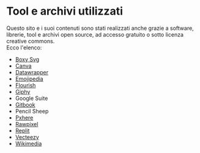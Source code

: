 # Tool e archivi utilizzati

Questo sito e i suoi contenuti sono stati realizzati anche grazie a software, librerie, tool e archivi open source, ad accesso gratuito o sotto licenza creative commons.\
Ecco l'elenco:

* [Boxy Svg](https://boxy-svg.com/)
* [Canva](https://www.canva.com/)
* [Datawrapper](https://www.datawrapper.de/)
* [Emojipedia](https://emojipedia.org/)
* [Flourish](https://flourish.studio/)
* [Giphy](https://giphy.com/)
* Google Suite
* [Gitbook](https://www.gitbook.com/)
* Pencil Sheep
* [Pxhere](https://pxhere.com/)
* [Rawpixel](https://www.rawpixel.com/)
* [Replit](https://replit.com/)
* [Vecteezy](https://www.vecteezy.com/free-vector/)
* [Wikimedia](https://commons.wikimedia.org/)
